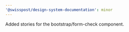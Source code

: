 ```yaml
---
'@swisspost/design-system-documentation': minor
---
```


Added stories for the bootstrap/form-check component.
